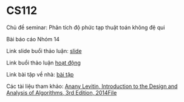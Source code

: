 
# CS112
Chủ đề seminar: Phân tích độ phức tạp thuật toán không đệ qui

Bài báo cáo Nhóm 14

Link slide buổi thảo luận: [slide](https://uithcm-my.sharepoint.com/:p:/g/personal/20521172_ms_uit_edu_vn/ESWsxDundIJFjAXlVn4NousBJj1aZiCbf0LgFecRK3Wgpw?e=xrwkIp)

Link buổi thảo luận [hoạt động](https://docs.google.com/spreadsheets/d/1IZO_lg0nGGMb_3zQnVSsznQ5776ZGzpwtyMSsfjhDkQ/edit#gid=883120267)

Link bài tập về nhà: [bài tập](https://github.com/NgTien-Dat-20521172/CS112/blob/main/BTVN14.docx)

Các tài liệu tham khảo: [Anany Levitin, Introduction to the Design and Analysis of Algorithms, 3rd Edition, 2014File](https://courses.uit.edu.vn/mod/resource/view.php?id=161028)
